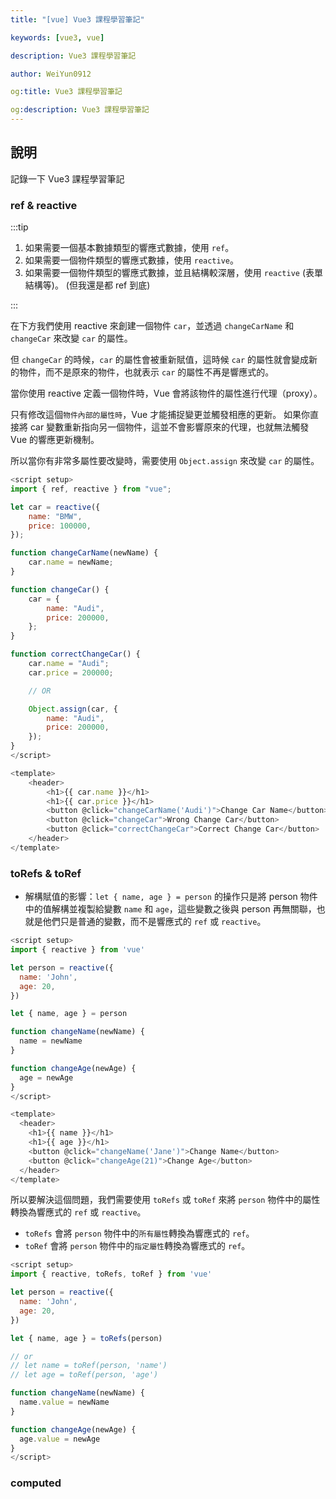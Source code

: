 ```yaml
---
title: "[vue] Vue3 課程學習筆記"

keywords: [vue3, vue]

description: Vue3 課程學習筆記

author: WeiYun0912

og:title: Vue3 課程學習筆記

og:description: Vue3 課程學習筆記
---
```


## 說明

記錄一下 Vue3 課程學習筆記

### ref & reactive

:::tip

1. 如果需要一個基本數據類型的響應式數據，使用 `ref`。
2. 如果需要一個物件類型的響應式數據，使用 `reactive`。
3. 如果需要一個物件類型的響應式數據，並且結構較深層，使用 `reactive` (表單結構等)。
   (但我還是都 ref 到底)

:::

在下方我們使用 reactive 來創建一個物件 `car`，並透過 `changeCarName` 和 `changeCar` 來改變 `car` 的屬性。

但 `changeCar` 的時候，`car` 的屬性會被重新賦值，這時候 `car` 的屬性就會變成新的物件，而不是原來的物件，也就表示 `car` 的屬性不再是響應式的。

當你使用 reactive 定義一個物件時，Vue 會將該物件的屬性進行代理（proxy）。

只有修改這個`物件內部的屬性時`，Vue 才能捕捉變更並觸發相應的更新。
如果你直接將 car 變數重新指向另一個物件，這並不會影響原來的代理，也就無法觸發 Vue 的響應更新機制。

所以當你有非常多屬性要改變時，需要使用 `Object.assign` 來改變 `car` 的屬性。

```js
<script setup>
import { ref, reactive } from "vue";

let car = reactive({
    name: "BMW",
    price: 100000,
});

function changeCarName(newName) {
    car.name = newName;
}

function changeCar() {
    car = {
        name: "Audi",
        price: 200000,
    };
}

function correctChangeCar() {
    car.name = "Audi";
    car.price = 200000;

    // OR

    Object.assign(car, {
        name: "Audi",
        price: 200000,
    });
}
</script>

<template>
    <header>
        <h1>{{ car.name }}</h1>
        <h1>{{ car.price }}</h1>
        <button @click="changeCarName('Audi')">Change Car Name</button>
        <button @click="changeCar">Wrong Change Car</button>
        <button @click="correctChangeCar">Correct Change Car</button>
    </header>
</template>
```

### toRefs & toRef

-   解構賦值的影響：`let { name, age } = person` 的操作只是將 person 物件中的值解構並複製給變數 `name` 和 `age`，這些變數之後與 person 再無關聯，也就是他們只是普通的變數，而不是響應式的 `ref` 或 `reactive`。

```js
<script setup>
import { reactive } from 'vue'

let person = reactive({
  name: 'John',
  age: 20,
})

let { name, age } = person

function changeName(newName) {
  name = newName
}

function changeAge(newAge) {
  age = newAge
}
</script>

<template>
  <header>
    <h1>{{ name }}</h1>
    <h1>{{ age }}</h1>
    <button @click="changeName('Jane')">Change Name</button>
    <button @click="changeAge(21)">Change Age</button>
  </header>
</template>
```

所以要解決這個問題，我們需要使用 `toRefs` 或 `toRef` 來將 `person` 物件中的屬性轉換為響應式的 `ref` 或 `reactive`。

-   `toRefs` 會將 `person` 物件中的`所有屬性`轉換為響應式的 `ref`。
-   `toRef` 會將 `person` 物件中的`指定屬性`轉換為響應式的 `ref`。

```js
<script setup>
import { reactive, toRefs, toRef } from 'vue'

let person = reactive({
  name: 'John',
  age: 20,
})

let { name, age } = toRefs(person)

// or
// let name = toRef(person, 'name')
// let age = toRef(person, 'age')

function changeName(newName) {
  name.value = newName
}

function changeAge(newAge) {
  age.value = newAge
}
</script>
```

### computed
